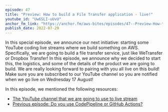 ```yaml
---
episode: 47
title: "Preview: How to build a File Transfer application - live!"
youtube_id: "Uw6SLI-uUvU"
anchor_fm_link: "https://anchor.fm/aws-bites/episodes/47--Preview-How-to-build-a-File-Transfer-application---live-e1lp6qu"
publish_date: 2022-07-29
---
```


In this special episode, we announce our next initiative: starting some YouTube coding live streams where we build something on AWS. Specifically, we are going to build a file transfer service, just like WeTransfer or Dropbox Transfer! In this episode, we announce why we decided to start this, the logistics, and some of the details of the product we are going to build.
We are really looking forward to pairing with you all live on this build! Make sure you are subscribed to our YouTube channel so you are notified when we go live on Wednesday 17 August!

In this episode, we mentioned the following resources:

- [The YouTube channel that we are going to use to live stream](https://www.youtube.com/AWSBites)
- [Previous episode: Do you use CodePipeline or GitHub Actions?](/44-do-you-use-codepipeline-or-github-actions/)
